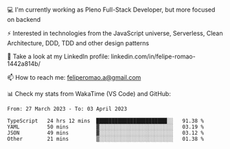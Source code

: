 💻 I'm currently working as Pleno Full-Stack Developer, but more focused on backend

⚡ Interested in technologies from the JavaScript universe, Serverless, Clean Architecture, DDD, TDD and other design patterns

👥 Take a look at my LinkedIn profile: linkedin.com/in/felipe-romao-1442a814b/

📫 How to reach me: feliperomao.a@gmail.com

📊 Check my stats from WakaTime (VS Code) and GitHub:

<!--START_SECTION:waka-->

```text
From: 27 March 2023 - To: 03 April 2023

TypeScript   24 hrs 12 mins  ███████████████████████░░   91.38 %
YAML         50 mins         ▓░░░░░░░░░░░░░░░░░░░░░░░░   03.19 %
JSON         49 mins         ▓░░░░░░░░░░░░░░░░░░░░░░░░   03.12 %
Other        21 mins         ▒░░░░░░░░░░░░░░░░░░░░░░░░   01.38 %
```

<!--END_SECTION:waka-->
